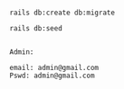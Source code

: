`````

rails db:create db:migrate

rails db:seed

`````

`````````````````

Admin:

email: admin@gmail.com
Pswd: admin@gmail.com

`````````````````